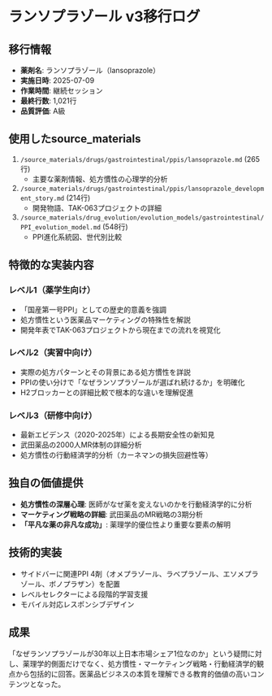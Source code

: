 # ランソプラゾール v3移行ログ

## 移行情報
- **薬剤名**: ランソプラゾール（lansoprazole）
- **実施日時**: 2025-07-09 
- **作業時間**: 継続セッション
- **最終行数**: 1,021行
- **品質評価**: A級

## 使用したsource_materials
1. `/source_materials/drugs/gastrointestinal/ppis/lansoprazole.md` (265行)
   - 主要な薬剤情報、処方慣性の心理学的分析
2. `/source_materials/drugs/gastrointestinal/ppis/lansoprazole_development_story.md` (214行)
   - 開発物語、TAK-063プロジェクトの詳細
3. `/source_materials/drug_evolution/evolution_models/gastrointestinal/PPI_evolution_model.md` (548行)
   - PPI進化系統図、世代別比較

## 特徴的な実装内容

### レベル1（薬学生向け）
- 「国産第一号PPI」としての歴史的意義を強調
- 処方慣性という医薬品マーケティングの特殊性を解説
- 開発年表でTAK-063プロジェクトから現在までの流れを視覚化

### レベル2（実習中向け）
- 実際の処方パターンとその背景にある処方慣性を詳説
- PPIの使い分けで「なぜランソプラゾールが選ばれ続けるか」を明確化
- H2ブロッカーとの詳細比較で根本的な違いを理解促進

### レベル3（研修中向け）
- 最新エビデンス（2020-2025年）による長期安全性の新知見
- 武田薬品の2000人MR体制の詳細分析
- 処方慣性の行動経済学的分析（カーネマンの損失回避性等）

## 独自の価値提供
- **処方慣性の深層心理**: 医師がなぜ薬を変えないのかを行動経済学的に分析
- **マーケティング戦略の詳細**: 武田薬品のMR戦略の3期分析
- **「平凡な薬の非凡な成功」**: 薬理学的優位性より重要な要素の解明

## 技術的実装
- サイドバーに関連PPI 4剤（オメプラゾール、ラベプラゾール、エソメプラゾール、ボノプラザン）を配置
- レベルセレクターによる段階的学習支援
- モバイル対応レスポンシブデザイン

## 成果
「なぜランソプラゾールが30年以上日本市場シェア1位なのか」という疑問に対し、薬理学的側面だけでなく、処方慣性・マーケティング戦略・行動経済学的観点から包括的に回答。医薬品ビジネスの本質を理解できる教育的価値の高いコンテンツとなった。